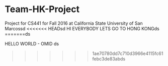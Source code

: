 # Team-HK-Project
Project for CS441 for Fall 2016 at California State University of San Marcossd
<<<<<<< HEADsd
HI EVERYBODY LETS GO TO HONG KONGds
=======ds

HELLO WORLD - OMID ds
>>>>>>> 1ae70780dd7c710d3966e4115fc61febc3de83abds

